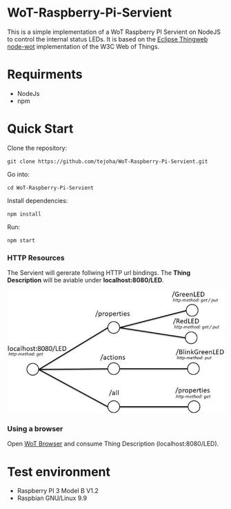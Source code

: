 # WoT-Raspberry-Pi-Servient
This is a simple implementation of a WoT Raspberry PI Servient on NodeJS to control the internal status LEDs. It is based on the [Eclipse Thingweb node-wot](https://github.com/eclipse/thingweb.node-wot/) implementation of the W3C Web of Things. 

# Requirments
*  NodeJs
*  npm

# Quick Start
Clone the repository:
```
git clone https://github.com/tejoha/WoT-Raspberry-Pi-Servient.git
```
Go into:
```
cd WoT-Raspberry-Pi-Servient
```
Install dependencies:
```
npm install
```
Run:
```
npm start
```


### HTTP Resources
The Servient will gererate follwing HTTP url bindings. The **Thing Description** will be aviable under **localhost:8080/LED**.

![](https://github.com/tejoha/WoT-Raspberry-Pi-Servient/blob/master/img/url-binding.jpg)


### Using a browser
Open [WoT Browser](https://github.com/eclipse/thingweb.node-wot/#using-a-browser) and consume Thing Description (localhost:8080/LED).

# Test environment
*  Raspberry PI 3 Model B V1.2
*  Raspbian GNU/Linux 9.9

